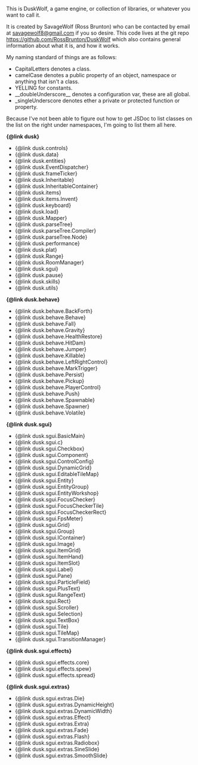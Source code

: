 This is DuskWolf, a game engine, or collection of libraries, or whatever you want to call it.

It is created by SavageWolf (Ross Brunton) who can be contacted by email at <savagewolf8@gmail.com> if you so desire.
This code lives at the git repo <https://github.com/RossBrunton/DuskWolf> which also contains general information about
what it is, and how it works.

My naming standard of things are as follows:

- CapitalLetters denotes a class.
- camelCase denotes a public property of an object, namespace or anything that isn't a class.
- YELLING for constants.
- \_\_doubleUnderscore\_\_ denotes a configuration var, these are all global.
- _singleUnderscore denotes ether a private or protected function or property.

Because I've not been able to figure out how to get JSDoc to list classes on the list on the right under namespaces, 
I'm going to list them all here.

**{@link dusk}**

- {@link dusk.controls}
- {@link dusk.data}
- {@link dusk.entities}
- {@link dusk.EventDispatcher}
- {@link dusk.frameTicker}
- {@link dusk.Inheritable}
- {@link dusk.InheritableContainer}
- {@link dusk.items}
- {@link dusk.items.Invent}
- {@link dusk.keyboard}
- {@link dusk.load}
- {@link dusk.Mapper}
- {@link dusk.parseTree}
- {@link dusk.parseTree.Compiler}
- {@link dusk.parseTree.Node}
- {@link dusk.performance}
- {@link dusk.plat}
- {@link dusk.Range}
- {@link dusk.RoomManager}
- {@link dusk.sgui}
- {@link dusk.pause}
- {@link dusk.skills}
- {@link dusk.utils}

**{@link dusk.behave}**

- {@link dusk.behave.BackForth}
- {@link dusk.behave.Behave}
- {@link dusk.behave.Fall}
- {@link dusk.behave.Gravity}
- {@link dusk.behave.HealthRestore}
- {@link dusk.behave.HitDam}
- {@link dusk.behave.Jumper}
- {@link dusk.behave.Killable}
- {@link dusk.behave.LeftRightControl}
- {@link dusk.behave.MarkTrigger}
- {@link dusk.behave.Persist}
- {@link dusk.behave.Pickup}
- {@link dusk.behave.PlayerControl}
- {@link dusk.behave.Push}
- {@link dusk.behave.Spawnable}
- {@link dusk.behave.Spawner}
- {@link dusk.behave.Volatile}

**{@link dusk.sgui}**

- {@link dusk.sgui.BasicMain}
- {@link dusk.sgui.c}
- {@link dusk.sgui.Checkbox}
- {@link dusk.sgui.Component}
- {@link dusk.sgui.ControlConfig}
- {@link dusk.sgui.DynamicGrid}
- {@link dusk.sgui.EditableTileMap}
- {@link dusk.sgui.Entity}
- {@link dusk.sgui.EntityGroup}
- {@link dusk.sgui.EntityWorkshop}
- {@link dusk.sgui.FocusChecker}
- {@link dusk.sgui.FocusCheckerTile}
- {@link dusk.sgui.FocusCheckerRect}
- {@link dusk.sgui.FpsMeter}
- {@link dusk.sgui.Grid}
- {@link dusk.sgui.Group}
- {@link dusk.sgui.IContainer}
- {@link dusk.sgui.Image}
- {@link dusk.sgui.ItemGrid}
- {@link dusk.sgui.ItemHand}
- {@link dusk.sgui.ItemSlot}
- {@link dusk.sgui.Label}
- {@link dusk.sgui.Pane}
- {@link dusk.sgui.ParticleField}
- {@link dusk.sgui.PlusText}
- {@link dusk.sgui.RangeText}
- {@link dusk.sgui.Rect}
- {@link dusk.sgui.Scroller}
- {@link dusk.sgui.Selection}
- {@link dusk.sgui.TextBox}
- {@link dusk.sgui.Tile}
- {@link dusk.sgui.TileMap}
- {@link dusk.sgui.TransitionManager}

**{@link dusk.sgui.effects}**

- {@link dusk.sgui.effects.core}
- {@link dusk.sgui.effects.spew}
- {@link dusk.sgui.effects.spread}

**{@link dusk.sgui.extras}**

- {@link dusk.sgui.extras.Die}
- {@link dusk.sgui.extras.DynamicHeight}
- {@link dusk.sgui.extras.DynamicWidth}
- {@link dusk.sgui.extras.Effect}
- {@link dusk.sgui.extras.Extra}
- {@link dusk.sgui.extras.Fade}
- {@link dusk.sgui.extras.Flash}
- {@link dusk.sgui.extras.Radiobox}
- {@link dusk.sgui.extras.SineSlide}
- {@link dusk.sgui.extras.SmoothSlide}
